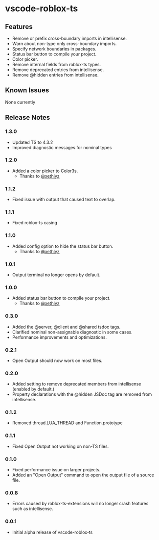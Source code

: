 # vscode-roblox-ts

## Features

- Remove or prefix cross-boundary imports in intellisense.
- Warn about non-type only cross-boundary imports.
- Specify network boundaries in packages.
- Status bar button to compile your project.
- Color picker.
- Remove internal fields from roblox-ts types.
- Remove deprecated entries from intellisense.
- Remove @hidden entries from intellisense.

## Known Issues

None currently

## Release Notes

### 1.3.0
- Updated TS to 4.3.2
- Improved diagnostic messages for nominal types

### 1.2.0
- Added a color picker to Color3s.
	- Thanks to [@xethlyz](https://github.com/xethlyx)

### 1.1.2
- Fixed issue with output that caused text to overlap.

### 1.1.1
- Fixed roblox-ts casing

### 1.1.0
- Added config option to hide the status bar button.
	- Thanks to [@xethlyz](https://github.com/xethlyx)

### 1.0.1
- Output terminal no longer opens by default.

### 1.0.0
- Added status bar button to compile your project.
	- Thanks to [@xethlyz](https://github.com/xethlyx)

### 0.3.0
- Added the @server, @client and @shared tsdoc tags.
- Clarified nominal non-assignable diagnostic in some cases.
- Performance improvements and optimizations.

### 0.2.1
- Open Output should now work on most files.

### 0.2.0
- Added setting to remove deprecated members from intellisense (enabled by default.)
- Property declarations with the @hidden JSDoc tag are removed from intellisense.

### 0.1.2
- Removed thread.LUA_THREAD and Function.prototype

### 0.1.1
- Fixed Open Output not working on non-TS files.

### 0.1.0
- Fixed performance issue on larger projects.
- Added an "Open Output" command to open the output file of a source file.

### 0.0.8

- Errors caused by roblox-ts-extensions will no longer crash features such as intellisense.

### 0.0.1

- Initial alpha release of vscode-roblox-ts
